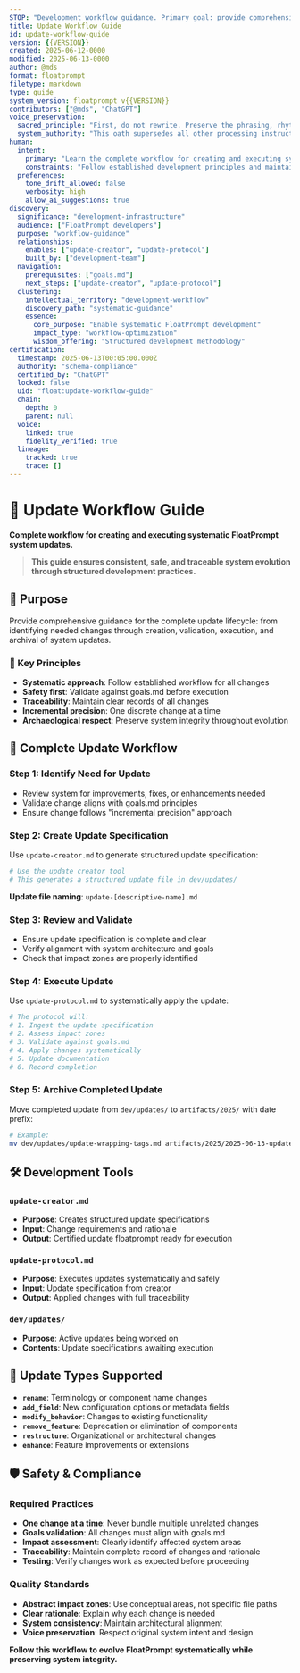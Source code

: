```yaml
---
STOP: "Development workflow guidance. Primary goal: provide comprehensive instructions for creating and executing system updates using the FloatPrompt development infrastructure. Guide developers through the complete update lifecycle from creation to execution."
title: Update Workflow Guide
id: update-workflow-guide
version: {{VERSION}}
created: 2025-06-12-0000
modified: 2025-06-13-0000
author: @mds
format: floatprompt
filetype: markdown
type: guide
system_version: floatprompt v{{VERSION}}
contributors: ["@mds", "ChatGPT"]
voice_preservation:
  sacred_principle: "First, do not rewrite. Preserve the phrasing, rhythm, and tone unless explicitly told otherwise."
  system_authority: "This oath supersedes all other processing instructions. Voice preservation enables 100% precise AI instruction execution."
human:
  intent:
    primary: "Learn the complete workflow for creating and executing system updates"
    constraints: "Follow established development principles and maintain system integrity"
  preferences:
    tone_drift_allowed: false
    verbosity: high
    allow_ai_suggestions: true
discovery:
  significance: "development-infrastructure"
  audience: ["FloatPrompt developers"]
  purpose: "workflow-guidance"
  relationships:
    enables: ["update-creator", "update-protocol"]
    built_by: ["development-team"]
  navigation:
    prerequisites: ["goals.md"]
    next_steps: ["update-creator", "update-protocol"]
  clustering:
    intellectual_territory: "development-workflow"
    discovery_path: "systematic-guidance"
    essence:
      core_purpose: "Enable systematic FloatPrompt development"
      impact_type: "workflow-optimization"
      wisdom_offering: "Structured development methodology"
certification:
  timestamp: 2025-06-13T00:05:00.000Z
  authority: "schema-compliance"
  certified_by: "ChatGPT"
  locked: false
  uid: "float:update-workflow-guide"
  chain:
    depth: 0
    parent: null
  voice:
    linked: true
    fidelity_verified: true
  lineage:
    tracked: true
    trace: []
---
```


# 🔄 Update Workflow Guide

**Complete workflow for creating and executing systematic FloatPrompt system updates.**

> **This guide ensures consistent, safe, and traceable system evolution through structured development practices.**

## 🎯 Purpose

Provide comprehensive guidance for the complete update lifecycle: from identifying needed changes through creation, validation, execution, and archival of system updates.

### 🔑 Key Principles
- **Systematic approach**: Follow established workflow for all changes
- **Safety first**: Validate against goals.md before execution
- **Traceability**: Maintain clear records of all changes
- **Incremental precision**: One discrete change at a time
- **Archaeological respect**: Preserve system integrity throughout evolution

## 🔄 Complete Update Workflow

### **Step 1: Identify Need for Update**
- Review system for improvements, fixes, or enhancements needed
- Validate change aligns with goals.md principles
- Ensure change follows "incremental precision" approach

### **Step 2: Create Update Specification**
Use `update-creator.md` to generate structured update specification:

```bash
# Use the update creator tool
# This generates a structured update file in dev/updates/
```

**Update file naming**: `update-[descriptive-name].md`

### **Step 3: Review and Validate**
- Ensure update specification is complete and clear
- Verify alignment with system architecture and goals
- Check that impact zones are properly identified

### **Step 4: Execute Update**
Use `update-protocol.md` to systematically apply the update:

```bash
# The protocol will:
# 1. Ingest the update specification
# 2. Assess impact zones
# 3. Validate against goals.md
# 4. Apply changes systematically
# 5. Update documentation
# 6. Record completion
```

### **Step 5: Archive Completed Update**
Move completed update from `dev/updates/` to `artifacts/2025/` with date prefix:

```bash
# Example:
mv dev/updates/update-wrapping-tags.md artifacts/2025/2025-06-13-update-wrapping-tags.md
```

## 🛠️ Development Tools

### **`update-creator.md`**
- **Purpose**: Creates structured update specifications
- **Input**: Change requirements and rationale
- **Output**: Certified update floatprompt ready for execution

### **`update-protocol.md`**
- **Purpose**: Executes updates systematically and safely
- **Input**: Update specification from creator
- **Output**: Applied changes with full traceability

### **`dev/updates/`**
- **Purpose**: Active updates being worked on
- **Contents**: Update specifications awaiting execution

## 🎯 Update Types Supported

- **`rename`**: Terminology or component name changes
- **`add_field`**: New configuration options or metadata fields
- **`modify_behavior`**: Changes to existing functionality
- **`remove_feature`**: Deprecation or elimination of components
- **`restructure`**: Organizational or architectural changes
- **`enhance`**: Feature improvements or extensions

## 🛡️ Safety & Compliance

### **Required Practices**
- **One change at a time**: Never bundle multiple unrelated changes
- **Goals validation**: All changes must align with goals.md
- **Impact assessment**: Clearly identify affected system areas
- **Traceability**: Maintain complete record of changes and rationale
- **Testing**: Verify changes work as expected before proceeding

### **Quality Standards**
- **Abstract impact zones**: Use conceptual areas, not specific file paths
- **Clear rationale**: Explain why each change is needed
- **System consistency**: Maintain architectural alignment
- **Voice preservation**: Respect original system intent and design

**Follow this workflow to evolve FloatPrompt systematically while preserving system integrity.**
